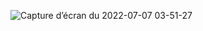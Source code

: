 ![Capture d’écran du 2022-07-07 03-51-27](https://user-images.githubusercontent.com/91125384/177681187-2324eab3-7435-484d-a08e-15e37396ee82.png)
